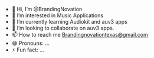 - 👋 Hi, I’m @BrandingNovation
- 👀 I’m interested in Music Applications
- 🌱 I’m currently learning Audiokit and auv3 apps
- 💞️ I’m looking to collaborate on auv3 apps.
- 📫 How to reach me Brandingnovationtexas@gmail.com
- 😄 Pronouns: ...
- ⚡ Fun fact: ...

<!---
BrandingNovation/BrandingNovation is a ✨ special ✨ repository because its `README.md` (this file) appears on your GitHub profile.
You can click the Preview link to take a look at your changes.
--->
